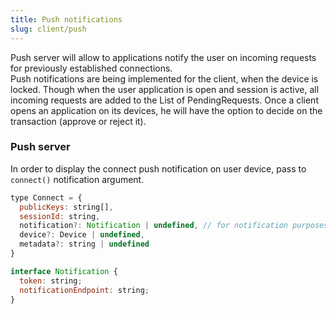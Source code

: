 ```yaml
---
title: Push notifications
slug: client/push
---
```


Push server will allow to applications notify the user on incoming requests for previously established connections.  
Push notifications are being implemented for the client, when the device is locked. Though when the user application is open and session is active, all incoming requests are added to the List of PendingRequests. Once a client opens an application on its devices, he will have the option to decide on the transaction (approve or reject it).

### Push server

In order to display the connect push notification on user device, pass to `connect()` notification argument.

```js
type Connect = {
  publicKeys: string[],
  sessionId: string,
  notification?: Notification | undefined, // for notification purposes
  device?: Device | undefined,
  metadata?: string | undefined
}

interface Notification {
  token: string;
  notificationEndpoint: string;
}
```
